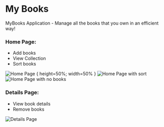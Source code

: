 # My Books


MyBooks Application - Manage all the books that you own in an efficient way!

### Home Page:
 - Add books
 - View Collection
 - Sort books

 ![Home Page](Home.png) { height=50%; width=50% }
 ![Home Page with sort](HomeSort.png)
 ![Home Page with no books](NoBooks.png)

### Details Page:
 - View book details
 - Remove books

 ![Details Page](Details.png)


